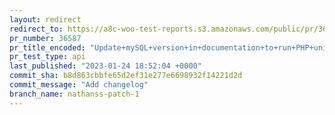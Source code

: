 ```yaml
---
layout: redirect
redirect_to: https://a8c-woo-test-reports.s3.amazonaws.com/public/pr/36587/api/index.html
pr_number: 36587
pr_title_encoded: "Update+mySQL+version+in+documentation+to+run+PHP+unit+tests"
pr_test_type: api
last_published: "2023-01-24 18:52:04 +0000"
commit_sha: b8d863cbbfe65d2ef31e277e6698932f14221d2d
commit_message: "Add changelog"
branch_name: nathanss-patch-1
---
```

